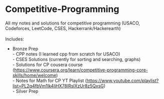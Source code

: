 # Competitive-Programming
All my notes and solutions for competitive programming (USACO, Codeforces, LeetCode, CSES, Hackerrank/Hackerearth)
<br> <br> Includes:
- Bronze Prep
<br> - CPP notes (I learned cpp from scratch for USACO)
<br> - CSES Solutions (currently for sorting and searching, graphs)
<br> - Solutions for CP cousera course (https://www.coursera.org/learn/competitive-programming-core-skills/home/welcome)
<br> - Notes for Math for CP YT Playlist (https://www.youtube.com/playlist?list=PL2q4fbVm1Ik4liHX78IRslXzUr8z5QxsG)
<br> - Silver Prep
